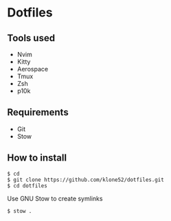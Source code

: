# Dotfiles

## Tools used
- Nvim
- Kitty
- Aerospace
- Tmux
- Zsh
- p10k

## Requirements 
- Git
- Stow

## How to install

```
$ cd 
$ git clone https://github.com/klone52/dotfiles.git
$ cd dotfiles
```
Use GNU Stow to create symlinks

```
$ stow .
```
